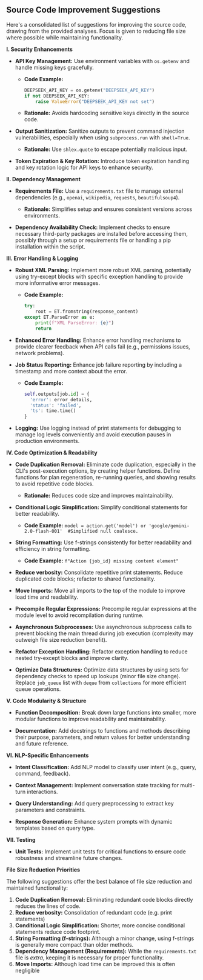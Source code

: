 ## Source Code Improvement Suggestions

Here's a consolidated list of suggestions for improving the source code, drawing from the provided analyses. Focus is given to reducing file size where possible while maintaining functionality.

**I. Security Enhancements**

*   **API Key Management:**  Use environment variables with `os.getenv` and handle missing keys gracefully.
    *   **Code Example:**
        ```python
        DEEPSEEK_API_KEY = os.getenv("DEEPSEEK_API_KEY")
        if not DEEPSEEK_API_KEY:
            raise ValueError("DEEPSEEK_API_KEY not set")
        ```
    *   **Rationale:** Avoids hardcoding sensitive keys directly in the source code.

*   **Output Sanitization:** Sanitize outputs to prevent command injection vulnerabilities, especially when using `subprocess.run` with `shell=True`.
    *   **Rationale:** Use `shlex.quote` to escape potentially malicious input.

*   **Token Expiration & Key Rotation:** Introduce token expiration handling and key rotation logic for API keys to enhance security.

**II. Dependency Management**

*   **Requirements File:** Use a `requirements.txt` file to manage external dependencies (e.g., `openai`, `wikipedia`, `requests`, `beautifulsoup4`).
    *   **Rationale:** Simplifies setup and ensures consistent versions across environments.

*   **Dependency Availability Check:** Implement checks to ensure necessary third-party packages are installed before accessing them, possibly through a setup or requirements file or handling a pip installation within the script.

**III. Error Handling & Logging**

*   **Robust XML Parsing:** Implement more robust XML parsing, potentially using try-except blocks with specific exception handling to provide more informative error messages.
    *   **Code Example:**
        ```python
        try:
            root = ET.fromstring(response_content)
        except ET.ParseError as e:
            print(f"XML ParseError: {e}")
            return
        ```

*   **Enhanced Error Handling:** Enhance error handling mechanisms to provide clearer feedback when API calls fail (e.g., permissions issues, network problems).

*   **Job Status Reporting:** Enhance job failure reporting by including a timestamp and more context about the error.
    *   **Code Example:**
        ```python
        self.outputs[job.id] = {
          'error': error_details,
          'status': 'failed',
          'ts': time.time()
        }
        ```

*   **Logging:** Use logging instead of print statements for debugging to manage log levels conveniently and avoid execution pauses in production environments.

**IV. Code Optimization & Readability**

*   **Code Duplication Removal:** Eliminate code duplication, especially in the CLI's post-execution options, by creating helper functions.  Define functions for plan regeneration, re-running queries, and showing results to avoid repetitive code blocks.
    *   **Rationale:** Reduces code size and improves maintainability.

*   **Conditional Logic Simplification:** Simplify conditional statements for better readability.
    *   **Code Example:** `model = action.get('model') or 'google/gemini-2.0-flash-001'  #Simplified null coalesce.`

*   **String Formatting:** Use f-strings consistently for better readability and efficiency in string formatting.
    *   **Code Example:** `f"Action {job_id} missing content element"`

*   **Reduce verbosity:** Consolidate repetitive print statements. Reduce duplicated code blocks; refactor to shared functionality.

*   **Move Imports:** Move all imports to the top of the module to improve load time and readability.

*   **Precompile Regular Expressions:** Precompile regular expressions at the module level to avoid recompilation during runtime.

*   **Asynchronous Subprocesses:** Use asynchronous subprocess calls to prevent blocking the main thread during job execution (complexity may outweigh file size reduction benefit).

*   **Refactor Exception Handling:** Refactor exception handling to reduce nested try-except blocks and improve clarity.

*   **Optimize Data Structures:** Optimize data structures by using sets for dependency checks to speed up lookups (minor file size change). Replace `job_queue` list with `deque` from `collections` for more efficient queue operations.

**V. Code Modularity & Structure**

*   **Function Decomposition:** Break down large functions into smaller, more modular functions to improve readability and maintainability.

*   **Documentation:** Add docstrings to functions and methods describing their purpose, parameters, and return values for better understanding and future reference.

**VI. NLP-Specific Enhancements**

*   **Intent Classification:** Add NLP model to classify user intent (e.g., query, command, feedback).

*   **Context Management:** Implement conversation state tracking for multi-turn interactions.

*   **Query Understanding:** Add query preprocessing to extract key parameters and constraints.

*   **Response Generation:** Enhance system prompts with dynamic templates based on query type.

**VII. Testing**

*   **Unit Tests:** Implement unit tests for critical functions to ensure code robustness and streamline future changes.

**File Size Reduction Priorities**

The following suggestions offer the best balance of file size reduction and maintained functionality:

1.  **Code Duplication Removal:**  Eliminating redundant code blocks directly reduces the lines of code.
2.  **Reduce verbosity:** Consolidation of redundant code (e.g. print statements)
3.  **Conditional Logic Simplification:** Shorter, more concise conditional statements reduce code footprint.
4.  **String Formatting (f-strings):** Although a minor change, using f-strings is generally more compact than older methods.
5.  **Dependency Management (Requirements):**  While the `requirements.txt` file is *extra*, keeping it is necessary for proper functionality.
6.  **Move Imports:** Although load time can be improved this is often negligible

